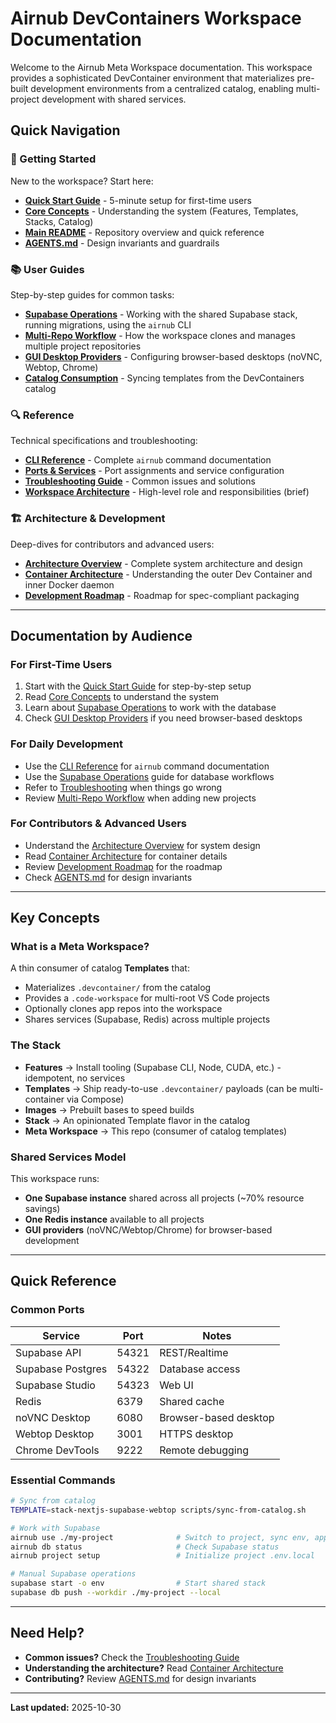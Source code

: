 # Airnub DevContainers Workspace Documentation

Welcome to the Airnub Meta Workspace documentation. This workspace provides a sophisticated DevContainer environment that materializes pre-built development environments from a centralized catalog, enabling multi-project development with shared services.

## Quick Navigation

### 🚀 Getting Started

New to the workspace? Start here:

- **[Quick Start Guide](./getting-started/quick-start.md)** - 5-minute setup for first-time users
- **[Core Concepts](./getting-started/concepts.md)** - Understanding the system (Features, Templates, Stacks, Catalog)
- **[Main README](../README.md)** - Repository overview and quick reference
- **[AGENTS.md](../AGENTS.md)** - Design invariants and guardrails

### 📚 User Guides

Step-by-step guides for common tasks:

- **[Supabase Operations](./guides/supabase-operations.md)** - Working with the shared Supabase stack, running migrations, using the `airnub` CLI
- **[Multi-Repo Workflow](./guides/multi-repo-workflow.md)** - How the workspace clones and manages multiple project repositories
- **[GUI Desktop Providers](./guides/gui-desktops.md)** - Configuring browser-based desktops (noVNC, Webtop, Chrome)
- **[Catalog Consumption](./CATALOG-CONSUMPTION.md)** - Syncing templates from the DevContainers catalog

### 🔍 Reference

Technical specifications and troubleshooting:

- **[CLI Reference](./reference/cli-reference.md)** - Complete `airnub` command documentation
- **[Ports & Services](./reference/ports-and-services.md)** - Port assignments and service configuration
- **[Troubleshooting Guide](./reference/troubleshooting.md)** - Common issues and solutions
- **[Workspace Architecture](./workspace-architecture.md)** - High-level role and responsibilities (brief)

### 🏗️ Architecture & Development

Deep-dives for contributors and advanced users:

- **[Architecture Overview](./architecture/overview.md)** - Complete system architecture and design
- **[Container Architecture](./architecture/container-layers.md)** - Understanding the outer Dev Container and inner Docker daemon
- **[Development Roadmap](./development/roadmap.md)** - Roadmap for spec-compliant packaging

---

## Documentation by Audience

### For First-Time Users

1. Start with the [Quick Start Guide](./getting-started/quick-start.md) for step-by-step setup
2. Read [Core Concepts](./getting-started/concepts.md) to understand the system
3. Learn about [Supabase Operations](./guides/supabase-operations.md) to work with the database
4. Check [GUI Desktop Providers](./guides/gui-desktops.md) if you need browser-based desktops

### For Daily Development

- Use the [CLI Reference](./reference/cli-reference.md) for `airnub` command documentation
- Use the [Supabase Operations](./guides/supabase-operations.md) guide for database workflows
- Refer to [Troubleshooting](./reference/troubleshooting.md) when things go wrong
- Review [Multi-Repo Workflow](./guides/multi-repo-workflow.md) when adding new projects

### For Contributors & Advanced Users

- Understand the [Architecture Overview](./architecture/overview.md) for system design
- Read [Container Architecture](./architecture/container-layers.md) for container details
- Review [Development Roadmap](./development/roadmap.md) for the roadmap
- Check [AGENTS.md](../AGENTS.md) for design invariants

---

## Key Concepts

### What is a Meta Workspace?

A thin consumer of catalog **Templates** that:
- Materializes `.devcontainer/` from the catalog
- Provides a `.code-workspace` for multi-root VS Code projects
- Optionally clones app repos into the workspace
- Shares services (Supabase, Redis) across multiple projects

### The Stack

- **Features** → Install tooling (Supabase CLI, Node, CUDA, etc.) - idempotent, no services
- **Templates** → Ship ready-to-use `.devcontainer/` payloads (can be multi-container via Compose)
- **Images** → Prebuilt bases to speed builds
- **Stack** → An opinionated Template flavor in the catalog
- **Meta Workspace** → This repo (consumer of catalog templates)

### Shared Services Model

This workspace runs:
- **One Supabase instance** shared across all projects (~70% resource savings)
- **One Redis instance** available to all projects
- **GUI providers** (noVNC/Webtop/Chrome) for browser-based development

---

## Quick Reference

### Common Ports

| Service | Port | Notes |
|---------|------|-------|
| Supabase API | 54321 | REST/Realtime |
| Supabase Postgres | 54322 | Database access |
| Supabase Studio | 54323 | Web UI |
| Redis | 6379 | Shared cache |
| noVNC Desktop | 6080 | Browser-based desktop |
| Webtop Desktop | 3001 | HTTPS desktop |
| Chrome DevTools | 9222 | Remote debugging |

### Essential Commands

```bash
# Sync from catalog
TEMPLATE=stack-nextjs-supabase-webtop scripts/sync-from-catalog.sh

# Work with Supabase
airnub use ./my-project              # Switch to project, sync env, apply migrations
airnub db status                     # Check Supabase status
airnub project setup                 # Initialize project .env.local

# Manual Supabase operations
supabase start -o env                # Start shared stack
supabase db push --workdir ./my-project --local
```

---

## Need Help?

- **Common issues?** Check the [Troubleshooting Guide](./reference/troubleshooting.md)
- **Understanding the architecture?** Read [Container Architecture](./architecture/container-layers.md)
- **Contributing?** Review [AGENTS.md](../AGENTS.md) for design invariants

---

**Last updated:** 2025-10-30
